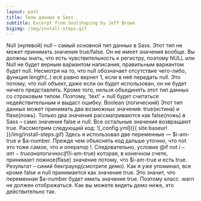```yaml
---
layout: post
title: Типы данных в Sass
subtitle: Excerpt from Soulshaping by Jeff Brown
bigimg: /img/install-steps.gif
---
```


Null (нулевой)
null – самый основной тип данных в Sass. Этот тип не может принимать значения true/false. Он не имеет значения вообще. Вы должны знать, что есть чувствительность к регистру, поэтому NULL или Null не будет верным вариантом написания, правильным вариантом будет null.
Несмотря на то, что null обозначает отсутствие чего-либо, функция length(..) всё равно вернет 1, если в неё передать null. Это потому, что null объект, даже если он будет использован, он не будет ничего представлять. Кроме того, нельзя объединять этот тип данных со строковым типом. Поэтому, ‘text’ + null будет считаться недействительным и выдаст ошибку.
Boolean (логический)
Этот тип данных может принимать два возможных значения: true(истина) и flase(ложь). Только два значения рассматриваются как false(ложь) в Sass – само значение false и null. Все остальные значения возвращают true. Рассмотрим следующий код:
![_config.yml]({{ site.baseurl }}/img/install-steps.gif)
Здесь я использовал две переменные — $i-am-true и $a-number. Прежде чем объяснять код дальше уточню, что not это тоже самое, что и оператор !. Следовательно, условие @if not $i-am-true аналогично с if (!$i-am-true) которая, в конечном счете, принимает ложное(flase) значение потому, что $i-am-true и есть true. Результат – синий бекграунд(смотрите демо).
Как я уже упоминал, все кроме false и null принимается как значение true. Это значит, что переменная $a-number будет иметь значение true. Поэтому класс .warn не должен отображаться. Как вы можете видеть демо ниже, это действительно так.
